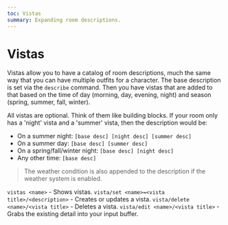 ```yaml
---
toc: Vistas
summary: Expanding room descriptions.
---
```

# Vistas

Vistas allow you to have a catalog of room descriptions, much the same way that you can have multiple outfits for a character.  The base description is set via the `describe` command.  Then you have vistas that are added to that based on the time of day (morning, day, evening, night) and season (spring, summer, fall, winter).

All vistas are optional.  Think of them like building blocks.  If your room only has a 'night' vista and a 'summer' vista, then the description would be:

* On a summer night:  `[base desc] [night desc] [summer desc]`
* On a summer day:  `[base desc] [summer desc]`
* On a spring/fall/winter night:  `[base desc] [night desc]`
* Any other time:  `[base desc]`

> The weather condition is also appended to the description if the weather system is enabled.

`vistas <name>` - Shows vistas.
`vista/set <name>=<vista title>/<description>` - Creates or updates a vista.
`vista/delete <name>/<vista title>` - Deletes a vista.
`vista/edit <name>/<vista title>` - Grabs the existing detail into your input buffer.
